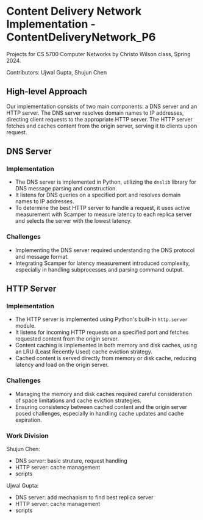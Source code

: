 # Content Delivery Network Implementation - ContentDeliveryNetwork_P6

Projects for CS 5700 Computer Networks by Christo Wilson class, Spring 2024.

Contributors: Ujwal Gupta, Shujun Chen

## High-level Approach

Our implementation consists of two main components: a DNS server and an HTTP server. The DNS server resolves domain names to IP addresses, directing client requests to the appropriate HTTP server. The HTTP server fetches and caches content from the origin server, serving it to clients upon request.

## DNS Server

### Implementation

- The DNS server is implemented in Python, utilizing the `dnslib` library for DNS message parsing and construction.
- It listens for DNS queries on a specified port and resolves domain names to IP addresses.
- To determine the best HTTP server to handle a request, it uses active measurement with Scamper to measure latency to each replica server and selects the server with the lowest latency.

### Challenges

- Implementing the DNS server required understanding the DNS protocol and message format.
- Integrating Scamper for latency measurement introduced complexity, especially in handling subprocesses and parsing command output.

## HTTP Server

### Implementation

- The HTTP server is implemented using Python's built-in `http.server` module.
- It listens for incoming HTTP requests on a specified port and fetches requested content from the origin server.
- Content caching is implemented in both memory and disk caches, using an LRU (Least Recently Used) cache eviction strategy.
- Cached content is served directly from memory or disk cache, reducing latency and load on the origin server.

### Challenges

- Managing the memory and disk caches required careful consideration of space limitations and cache eviction strategies.
- Ensuring consistency between cached content and the origin server posed challenges, especially in handling cache updates and cache expiration.

### Work Division

Shujun Chen:

- DNS server: basic struture, request handling
- HTTP server: cache management
- scripts

Ujwal Gupta:

- DNS server: add mechanism to find best replica server
- HTTP server: cache management
- scripts
